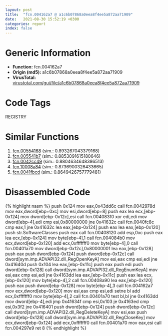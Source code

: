 ```yaml
---
layout: post
title:  "fcn.004162a7 @ a1c6b07868a0eea8f4ee5a872aa71909"
date:   2021-08-30 15:52:19 +0300
categories: report
index: false
---
```


# Generic Information
- **Function:** fcn.004162a7
- **Origin (md5):** a1c6b07868a0eea8f4ee5a872aa71909
- **VirusTotal:** [virustotal.com/gui/file/a1c6b07868a0eea8f4ee5a872aa71909][virustotal_ref]

# Code Tags
<span class="tag" id="REGISTRY">REGISTRY</span>


# Similar Functions

1. [fcn.00554168][similar_1_ref] (sim.: 0.893267043379168)
2. [fcn.005541b7][similar_2_ref] (sim.: 0.8853091615180646)
3. [fcn.0042cc49][similar_3_ref] (sim.: 0.8804634648386513)
4. [fcn.10008a84][similar_4_ref] (sim.: 0.8736900326433665)
5. [fcn.0041fbcd][similar_5_ref] (sim.: 0.8649426757779481)


# Disassembled Code

{% highlight nasm %}
push 0x124
mov eax,0x43dd6c
call fcn.0042978d
mov eax,dword[ebp+0xc]
mov esi,dword[ebp+8]
push eax
lea ecx,[ebp-0x124]
mov dword[ebp-0x12c],esi
call fcn.004083f0
xor edi,edi
mov dword[ebp-4],edi
cmp esi,0x80000000
jne 0x41632c
call fcn.0040fc8c
cmp eax,1
jne 0x41632c
lea eax,[ebp-0x124]
push eax
lea eax,[ebp-0x120]
push str.SoftwareClasses
push eax
call fcn.00408120
add esp,0xc
push eax
lea ecx,[ebp-0x124]
mov byte[ebp-4],1
call fcn.004084b0
mov ecx,dword[ebp-0x120]
add ecx,0xfffffff0
mov byte[ebp-4],0
call fcn.00401a70
mov dword[ebp-0x12c],0x80000001
lea eax,[ebp-0x128]
push eax
push dword[ebp-0x124]
push dword[ebp-0x12c]
call dword[sym.imp.ADVAPI32.dll_RegOpenKeyA]
mov esi,eax
cmp esi,edi
jne 0x41640d
push 0x104
lea eax,[ebp-0x11c]
push eax
push edi
push dword[ebp-0x128]
call dword[sym.imp.ADVAPI32.dll_RegEnumKeyA]
mov esi,eax
cmp esi,edi
jne 0x4163dd
lea eax,[ebp-0x11c]
push eax
lea ecx,[ebp-0x120]
mov byte[ebp-4],2
call fcn.00408a90
lea eax,[ebp-0x120]
push eax
push dword[ebp-0x128]
mov byte[ebp-4],3
call fcn.004162a7
mov ecx,dword[ebp-0x120]
mov esi,eax
cmp esi,edi
setne bl
add ecx,0xfffffff0
mov byte[ebp-4],2
call fcn.00401a70
test bl,bl
jne 0x4163dd
mov dword[ebp-4],edi
jmp 0x41634f
cmp esi,0x103
je 0x4163ed
cmp esi,0x3f2
jne 0x416401
push dword[ebp-0x124]
push dword[ebp-0x12c]
call dword[sym.imp.ADVAPI32.dll_RegDeleteKeyA]
mov esi,eax
push dword[ebp-0x128]
call dword[sym.imp.ADVAPI32.dll_RegCloseKey]
mov ecx,dword[ebp-0x124]
add ecx,0xfffffff0
call fcn.00401a70
mov eax,esi
call fcn.004297e9
ret 8
{% endhighlight %}


[similar_1_ref]: /report/fcn.00554168@c60344b51fa39a329b92557d24ff7670
[similar_2_ref]: /report/fcn.005541b7@14b20b07906a36e23f2230c8042160f2
[similar_3_ref]: /report/fcn.0042cc49@9c2b894b84f59672d8be2e984066f76f
[similar_4_ref]: /report/fcn.10008a84@e5d49e0823e602f2ee948ac39d32c1eb
[similar_5_ref]: /report/fcn.0041fbcd@b3771987fba16f4fba07d1109ec72c76
[virustotal_ref]: https://www.virustotal.com/gui/file/a1c6b07868a0eea8f4ee5a872aa71909